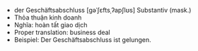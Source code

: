 - der Geschäftsabschluss	[ɡəˈʃɛftsˌʔapʃlʊs]	Substantiv (mask.)
- Thỏa thuận kinh doanh
- Nghĩa: hoàn tất giao dịch
- Proper translation: business deal
- Beispiel: Der Geschäftsabschluss ist gelungen.